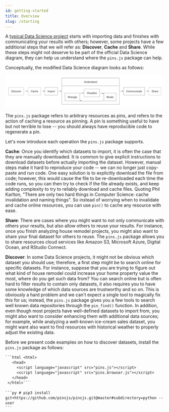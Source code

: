 ```yaml
---
id: getting-started
title: Overview
slug: /starting
---
```


A [typical Data Science project](https://r4ds.had.co.nz/introduction.html) starts with importing data and finishes with communicating your results with others; however, some projects have a few additional steps that we will refer as: **Discover**, **Cache** and **Share**. While these steps might not deserve to be part of the official Data Science diagram, they can help us understand where the `pins.js` package can help.

Conceptually, the modified Data Science diagram looks as follows:

![](/images/docs/pins-starting-overview.png)

The `pins.js` package refers to arbitrary resources as pins, and refers to the action of caching a resource as pinning. A pin is something useful to have but not terrible to lose -- you should always have reproducible code to regenerate a pin.

Let's now introduce each operation the `pins.js` package supports.

**Cache**: Once you identify which datasets to import, it is often the case that they are manually downloaded. It is common to give explicit instructions to download datasets before actually importing the dataset. However, manual steps make it hard to reproduce your code -- we can no longer just copy-paste and run code. One easy solution is to explicitly download the file from code; however, this would cause the file to be re-downloaded each time the code runs, so you can then try to check if the file already exists, and keep adding complexity to try to reliably download and cache files. Quoting Phil Karlton, "There are only two hard things in Computer Science: cache invalidation and naming things". So instead of worrying when to invalidate and cache online resources, you can use `pin()` to cache any resource with ease.

**Share**: There are cases where you might want to not only communicate with others your results, but also allow others to reuse your results. For instance, once you finish analyzing house remodel projects, you might also want to share your final dataset for others to reuse. The `pins.js` package allows you to share resources cloud services like Amazon S3, Microsoft Azure, Digital Ocean, and RStudio Connect.

**Discover**: In some Data Science projects, it might not be obvious which dataset you should use; therefore, a first step might be to search online for specific datasets. For instance, suppose that you are trying to figure out what kind of house remodel could increase your home property value the most, where do you get such data from? You can search online but is often hard to filter results to contain only datasets, it also requires you to have some knowledge of which data sources are trustworthy and so on. This is obviously a hard problem and we can't expect a single tool to magically fix this for us; instead, the `pins.js` package gives you a few tools to search well known data repositories through the `pin_find()` function. In addition, even though most projects have well-defined datasets to import from, you might also want to consider enhancing them with additional data sources; for example, while analyzing a well-known ice-cream sales dataset, you might want also want to find resources with historical weather to properly adjust the existing data.

Before we present code examples on how to discover datasets, install the `pins.js` package as follows:

````multilang
```html <html>
   <head>
     <script language="javascript" src="pins.js"></script>
     <script language="javascript" src="pins.browser.js"></script>
   </head>
 </html>```

```py # pip3 install git+https://github.com/pinsjs/pinsjs.git@master#subdirectory=python --user
```
````
